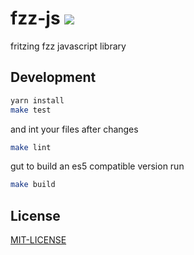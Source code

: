 # fzz-js [![](https://paulvollmer.net/fzz-js/badge.svg)](https://paulvollmer.net/fzz-js/)

fritzing fzz javascript library

## Development
```sh
yarn install
make test
```

and int your files after changes
```sh
make lint
```
gut
to build an es5 compatible version run
```sh
make build
```

## License
[MIT-LICENSE](LICENSE)
